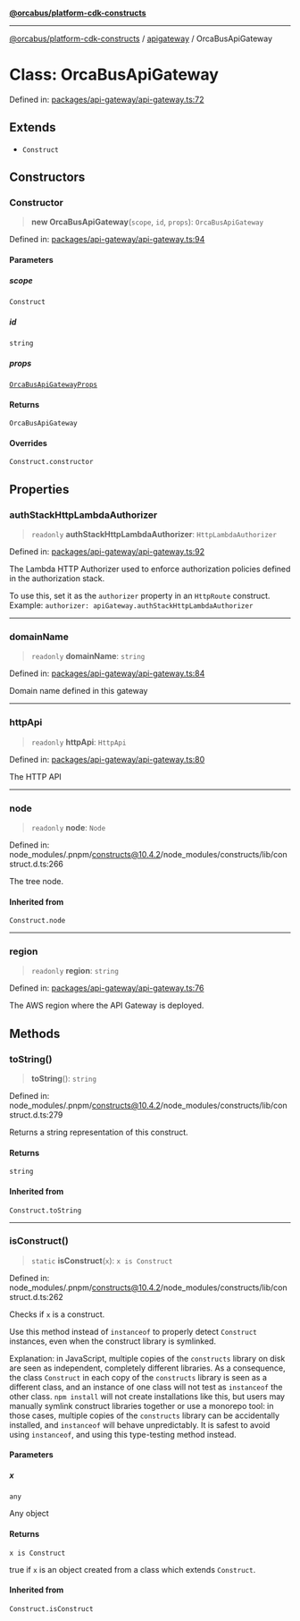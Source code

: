 [**@orcabus/platform-cdk-constructs**](../../../../README.md)

***

[@orcabus/platform-cdk-constructs](../../../../README.md) / [apigateway](../README.md) / OrcaBusApiGateway

# Class: OrcaBusApiGateway

Defined in: [packages/api-gateway/api-gateway.ts:72](https://github.com/OrcaBus/platform-cdk-constructs/blob/main/packages/api-gateway/api-gateway.ts#L72)

## Extends

- `Construct`

## Constructors

### Constructor

> **new OrcaBusApiGateway**(`scope`, `id`, `props`): `OrcaBusApiGateway`

Defined in: [packages/api-gateway/api-gateway.ts:94](https://github.com/OrcaBus/platform-cdk-constructs/blob/main/packages/api-gateway/api-gateway.ts#L94)

#### Parameters

##### scope

`Construct`

##### id

`string`

##### props

[`OrcaBusApiGatewayProps`](../interfaces/OrcaBusApiGatewayProps.md)

#### Returns

`OrcaBusApiGateway`

#### Overrides

`Construct.constructor`

## Properties

### authStackHttpLambdaAuthorizer

> `readonly` **authStackHttpLambdaAuthorizer**: `HttpLambdaAuthorizer`

Defined in: [packages/api-gateway/api-gateway.ts:92](https://github.com/OrcaBus/platform-cdk-constructs/blob/main/packages/api-gateway/api-gateway.ts#L92)

The Lambda HTTP Authorizer used to enforce authorization policies
defined in the authorization stack.

To use this, set it as the `authorizer` property in an `HttpRoute` construct.
Example: `authorizer: apiGateway.authStackHttpLambdaAuthorizer`

***

### domainName

> `readonly` **domainName**: `string`

Defined in: [packages/api-gateway/api-gateway.ts:84](https://github.com/OrcaBus/platform-cdk-constructs/blob/main/packages/api-gateway/api-gateway.ts#L84)

Domain name defined in this gateway

***

### httpApi

> `readonly` **httpApi**: `HttpApi`

Defined in: [packages/api-gateway/api-gateway.ts:80](https://github.com/OrcaBus/platform-cdk-constructs/blob/main/packages/api-gateway/api-gateway.ts#L80)

The HTTP API

***

### node

> `readonly` **node**: `Node`

Defined in: node\_modules/.pnpm/constructs@10.4.2/node\_modules/constructs/lib/construct.d.ts:266

The tree node.

#### Inherited from

`Construct.node`

***

### region

> `readonly` **region**: `string`

Defined in: [packages/api-gateway/api-gateway.ts:76](https://github.com/OrcaBus/platform-cdk-constructs/blob/main/packages/api-gateway/api-gateway.ts#L76)

The AWS region where the API Gateway is deployed.

## Methods

### toString()

> **toString**(): `string`

Defined in: node\_modules/.pnpm/constructs@10.4.2/node\_modules/constructs/lib/construct.d.ts:279

Returns a string representation of this construct.

#### Returns

`string`

#### Inherited from

`Construct.toString`

***

### isConstruct()

> `static` **isConstruct**(`x`): `x is Construct`

Defined in: node\_modules/.pnpm/constructs@10.4.2/node\_modules/constructs/lib/construct.d.ts:262

Checks if `x` is a construct.

Use this method instead of `instanceof` to properly detect `Construct`
instances, even when the construct library is symlinked.

Explanation: in JavaScript, multiple copies of the `constructs` library on
disk are seen as independent, completely different libraries. As a
consequence, the class `Construct` in each copy of the `constructs` library
is seen as a different class, and an instance of one class will not test as
`instanceof` the other class. `npm install` will not create installations
like this, but users may manually symlink construct libraries together or
use a monorepo tool: in those cases, multiple copies of the `constructs`
library can be accidentally installed, and `instanceof` will behave
unpredictably. It is safest to avoid using `instanceof`, and using
this type-testing method instead.

#### Parameters

##### x

`any`

Any object

#### Returns

`x is Construct`

true if `x` is an object created from a class which extends `Construct`.

#### Inherited from

`Construct.isConstruct`
